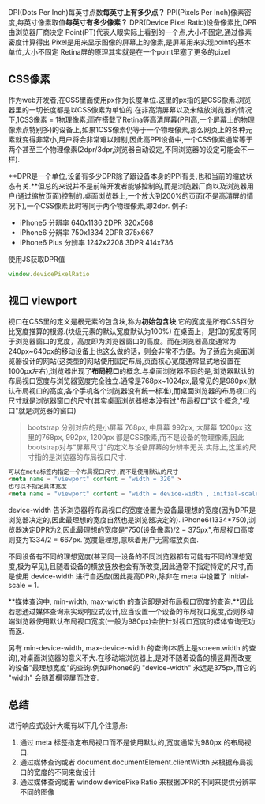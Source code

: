 DPI(Dots Per Inch)每英寸点数**每英寸上有多少点？**
PPI(Pixels Per Inch)像素密度,每英寸像素取值**每英寸有多少像素？**
DPR(Device Pixel Ratio)设备像素比,DPR由浏览器厂商决定
Point(PT)代表人眼实际上看到的一个点,大小不固定,通过像素密度计算得出
Pixel是用来显示图像的屏幕上的像素,是屏幕用来实现point的基本单位,大小不固定
Retina屏的原理其实就是在一个point里塞了更多的pixel

## CSS像素
作为web开发者,在CSS里面使用px作为长度单位.这里的px指的是CSS像素.浏览器里的一切长度都是以CSS像素为单位的.在非高清屏幕以及未缩放浏览器的情况下,1CSS像素 = 1物理像素;而在搭载了Retina等高清屏幕(PPI高,一个屏幕上的物理像素点特别多)的设备上,如果1CSS像素仍等于一个物理像素,那么网页上的各种元素就变得非常小,用户将会非常难以辨别,因此高PPI设备中,一个CSS像素通常等于两个甚至三个物理像素(2dpr/3dpr,浏览器自动设定,不同浏览器的设定可能会不一样).

**DPR是一个单位,设备有多少DPR除了跟设备本身的PPI有关,也和当前的缩放状态有关.**但总的来说并不是前端开发者能够控制的,而是浏览器厂商以及浏览器用户(通过缩放页面)控制的.桌面浏览器上,一个放大到200%的页面(不是高清屏的情况下),一个CSS像素此时等同于两个物理像素,即2dpr.
例子:
+ iPhone5 分辨率 640x1136 2DPR 320x568
+ iPhone6 分辨率 750x1334 2DPR 375x667
+ iPhone6 Plus 分辨率 1242x2208 3DPR 414x736

使用JS获取DPR值
``` javascript
window.devicePixelRatio
```
## 视口 viewport
视口在CSS里的定义是根元素的包含块,称为**初始包含块**.它的宽度是所有CSS百分比宽度推算的根源.(块级元素的默认宽度默认为100%)
在桌面上，是扣的宽度等同于浏览器窗口的宽度，高度即为浏览器窗口的高度。而在浏览器高度通常为240px~640px的移动设备上也这么做的话，则会非常不方便。为了适应为桌面浏览器设计的网站(这类型的网站使用固定布局,页面核心宽度通常显式地设置在1000px左右),浏览器出现了**布局视口**的概念.与桌面浏览器不同的是,浏览器默认的布局视口宽度与浏览器宽度完全独立.通常是768px~1024px,最常见的是980px(默认布局视口的高度,各个手机各个浏览器没有统一标准),而桌面浏览器的布局视口的尺寸就是浏览器窗口的尺寸(其实桌面浏览器根本没有过"布局视口"这个概念,"视口"就是浏览器的窗口)
> bootstrap 分别对应的是小屏幕 768px, 中屏幕 992px, 大屏幕 1200px
这里的768px, 992px, 1200px 都是CSS像素,而不是设备的物理像素,因此bootstrap对与"屏幕尺寸"的定义与设备屏幕的分辨率无关.实际上,这里的尺寸指的是浏览器的布局视口尺寸.

``` html
可以在meta标签内指定一个布局视口尺寸,而不是使用默认的尺寸
<meta name = "viewport" content = "width = 320" >
也可以不指定具体宽度
<meta name = "viewport" content = "width = device-width , initial-scale = 1 " >
```

device-width 告诉浏览器将布局视口的宽度设置为设备最理想的宽度(因为DPR是浏览器决定的,因此最理想的宽度自然也是浏览器决定的).
iPhone6(1334*750),浏览器决定DPR为2,因此最理想的宽度是"750(设备像素)/2 = 375px",布局视口高度则变为1334/2 = 667px.
宽度最理想,意味着用户无需缩放页面.

不同设备有不同的理想宽度(甚至同一设备的不同浏览器都有可能有不同的理想宽度,极为罕见),且随着设备的横放竖放也会有所改变,因此通常不指定特定的尺寸,而是使用 device-width 进行自适应(因此提高DPR),除非在 meta 中设置了 initial-scale = 1.

**媒体查询中, min-width, max-width 的查询即是对布局视口宽度的查询.**因此若想通过媒体查询来实现响应式设计,应当设置一个设备的布局视口宽度,否则移动端浏览器使用默认布局视口宽度(一般为980px)会使针对视口宽度的媒体查询无功而返.

另有 min-device-width, max-device-width 的查询(本质上是screen.width 的查询),对桌面浏览器的意义不大.在移动端浏览器上,是对不随着设备的横竖屏而改变的设备"最理想宽度"的查询.例如iPhone6的 "device-width" 永远是375px,而它的 "width" 会随着横竖屏而改变.

## 总结
进行响应式设计大概有以下几个注意点:
1. 通过 meta 标签指定布局视口而不是使用默认的,宽度通常为980px 的布局视口.
2. 通过媒体查询或者 document.documentElement.clientWidth 来根据布局视口的宽度的不同来做设计
3. 通过媒体查询或者 window.devicePixelRatio 来根据DPR的不同来提供分辨率不同的图像